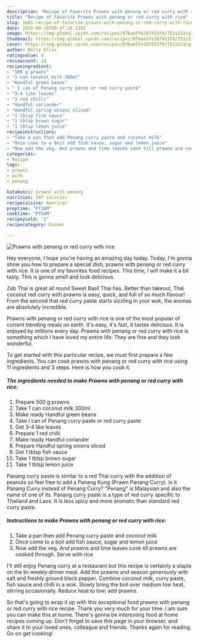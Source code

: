 ```yaml
---
description: "Recipe of Favorite Prawns with penang or red curry with rice"
title: "Recipe of Favorite Prawns with penang or red curry with rice"
slug: 1681-recipe-of-favorite-prawns-with-penang-or-red-curry-with-rice
date: 2020-09-10T09:37:26.139Z
image: https://img-global.cpcdn.com/recipes/076ae5fe307453f0/751x532cq70/prawns-with-penang-or-red-curry-with-rice-recipe-main-photo.jpg
thumbnail: https://img-global.cpcdn.com/recipes/076ae5fe307453f0/751x532cq70/prawns-with-penang-or-red-curry-with-rice-recipe-main-photo.jpg
cover: https://img-global.cpcdn.com/recipes/076ae5fe307453f0/751x532cq70/prawns-with-penang-or-red-curry-with-rice-recipe-main-photo.jpg
author: Nelle Ellis
ratingvalue: 4
reviewcount: 14
recipeingredient:
- "500 g prawns"
- "1 can coconut milk 300ml"
- "Handful green beans"
- " I can of Penang curry paste or red curry paste"
- "3-4 like leaves"
- "1 red chilli"
- "Handful coriander"
- "Handful spring onions sliced"
- "1 tblsp fish sauce"
- "1 tblsp brown sugar"
- "1 tblsp lemon juice"
recipeinstructions:
- "Take a pan then add Penang curry paste and coconut milk"
- "Once come to a boil add fish sauce, sugar and lemon juice"
- "Now add the veg. And prawns and lime leaves cook till prawns are cooked through. Serve with rice"
categories:
- Recipe
tags:
- prawns
- with
- penang

katakunci: prawns with penang 
nutrition: 207 calories
recipecuisine: American
preptime: "PT16M"
cooktime: "PT50M"
recipeyield: "2"
recipecategory: Dinner

---
```



![Prawns with penang or red curry with rice](https://img-global.cpcdn.com/recipes/076ae5fe307453f0/751x532cq70/prawns-with-penang-or-red-curry-with-rice-recipe-main-photo.jpg)

Hey everyone, I hope you're having an amazing day today. Today, I'm gonna show you how to prepare a special dish, prawns with penang or red curry with rice. It is one of my favorites food recipes. This time, I will make it a bit tasty. This is gonna smell and look delicious.

Zab Thai is great all round Sweet Basil Thai has. Better than takeout, Thai coconut red curry with prawns is easy, quick, and full of so much flavour! From the second that red curry paste starts sizzling in your wok, the aromas are absolutely incredible.

Prawns with penang or red curry with rice is one of the most popular of current trending meals on earth. It's easy, it's fast, it tastes delicious. It is enjoyed by millions every day. Prawns with penang or red curry with rice is something which I have loved my entire life. They are fine and they look wonderful.


To get started with this particular recipe, we must first prepare a few ingredients. You can cook prawns with penang or red curry with rice using 11 ingredients and 3 steps. Here is how you cook it.

<!--inarticleads1-->

##### The ingredients needed to make Prawns with penang or red curry with rice:

1. Prepare 500 g prawns
1. Take 1 can coconut milk 300ml
1. Make ready Handful green beans
1. Take  I can of Penang curry paste or red curry paste
1. Get 3-4 like leaves
1. Prepare 1 red chilli
1. Make ready Handful coriander
1. Prepare Handful spring onions sliced
1. Get 1 tblsp fish sauce
1. Take 1 tblsp brown sugar
1. Take 1 tblsp lemon juice


Panang curry paste is similar to a red Thai curry with the addition of peanuts so feel free to add a Panang Kung (Prawn Panang Curry). Is it Panang Curry instead of Penang Curry? &#34;Penang&#34; is Malaysian and also the name of one of its. Panang curry paste is a type of red curry specific to Thailand and Laos. It is less spicy and more aromatic than standard red curry paste. 

<!--inarticleads2-->

##### Instructions to make Prawns with penang or red curry with rice:

1. Take a pan then add Penang curry paste and coconut milk
1. Once come to a boil add fish sauce, sugar and lemon juice
1. Now add the veg. And prawns and lime leaves cook till prawns are cooked through. Serve with rice


I&#39;ll still enjoy Penang curry at a restaurant but this recipe is certainly a staple on the bi-weekly dinner meal. Add the prawns and season generously with salt and freshly ground black pepper. Combine coconut milk, curry paste, fish sauce and chilli in a wok. Slowly bring the boil over medium low heat, stirring occasionally. Reduce heat to low; add prawns. 

So that's going to wrap it up with this exceptional food prawns with penang or red curry with rice recipe. Thank you very much for your time. I am sure you can make this at home. There's gonna be interesting food at home recipes coming up. Don't forget to save this page in your browser, and share it to your loved ones, colleague and friends. Thanks again for reading. Go on get cooking!
